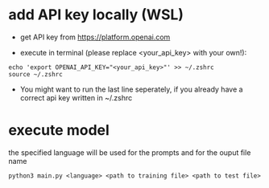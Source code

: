 # add API key locally (WSL)

- get API key from https://platform.openai.com

- execute in terminal (please replace <your_api_key> with your own!):  
```
echo 'export OPENAI_API_KEY="<your_api_key>"' >> ~/.zshrc
source ~/.zshrc 
```

- You might want to run the last line seperately, if you already have a correct api key written in ~/.zshrc

# execute model
the specified language will be used for the prompts and for the ouput file name
```
python3 main.py <language> <path to training file> <path to test file>
```